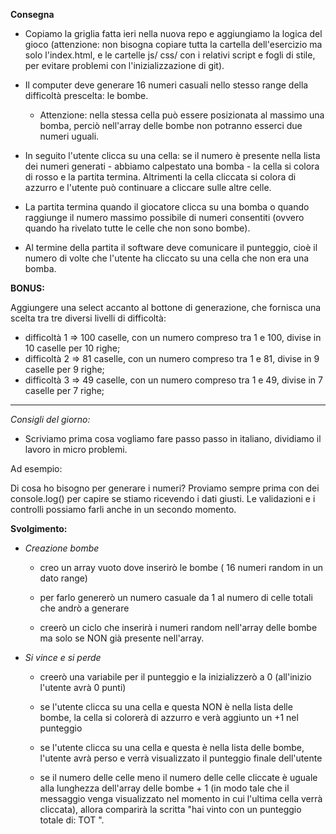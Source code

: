 **Consegna**
- Copiamo la griglia fatta ieri nella nuova repo e aggiungiamo la logica del gioco (attenzione: non bisogna copiare tutta la cartella dell'esercizio ma solo l'index.html, e le cartelle js/ css/ con i relativi script e fogli di stile, per evitare problemi con l'inizializzazione di git).

- Il computer deve generare 16 numeri casuali nello stesso range della difficoltà prescelta: le bombe. 
    - Attenzione: nella stessa cella può essere posizionata al massimo una bomba, perciò nell'array delle bombe non potranno esserci due numeri uguali.

- In seguito l'utente clicca su una cella: se il numero è presente nella lista dei numeri generati - abbiamo calpestato una bomba - la cella si colora di rosso e la partita termina. Altrimenti la cella cliccata si colora di azzurro e l'utente può continuare a cliccare sulle altre celle.

- La partita termina quando il giocatore clicca su una bomba o quando raggiunge il numero massimo possibile di numeri consentiti (ovvero quando ha rivelato tutte le celle che non sono bombe).

- Al termine della partita il software deve comunicare il punteggio, cioè il numero di volte che l'utente ha cliccato su una cella che non era una bomba.

**BONUS:**

Aggiungere una select accanto al bottone di generazione, che fornisca una scelta tra tre diversi livelli di difficoltà:
- difficoltà 1 ⇒ 100 caselle, con un numero compreso tra 1 e 100, divise in 10 caselle per 10 righe;
- difficoltà 2 ⇒ 81 caselle, con un numero compreso tra 1 e 81, divise in 9 caselle per 9 righe;
- difficoltà 3 ⇒ 49 caselle, con un numero compreso tra 1 e 49, divise in 7 caselle per 7 righe;
---
*Consigli del giorno:*

- Scriviamo prima cosa vogliamo fare passo passo in italiano, dividiamo il lavoro in micro problemi.

Ad esempio:

Di cosa ho bisogno per generare i numeri?
Proviamo sempre prima con dei console.log() per capire se stiamo ricevendo i dati giusti.
Le validazioni e i controlli possiamo farli anche in un secondo momento.

**Svolgimento:**
 - *Creazione bombe* 
    - creo un array vuoto dove inserirò le bombe ( 16 numeri random in un dato range)

    - per farlo genererò un numero casuale da 1 al numero di celle totali che andrò a generare

    - creerò un ciclo che inserirà i numeri random nell'array delle bombe ma solo se NON già presente nell'array.

 - *Si vince e si perde*
    - creerò una variabile per il punteggio e la inizializzerò a 0 (all'inizio l'utente avrà 0 punti)

    - se l'utente clicca su una cella e questa NON è nella lista delle bombe, la cella si colorerà di azzurro e verà aggiunto un +1 nel punteggio

    - se l'utente clicca su una cella e questa è nella lista delle bombe, l'utente avrà perso e verrà visualizzato il punteggio finale dell'utente

    - se il numero delle celle meno il numero delle celle cliccate è uguale alla lunghezza dell'array delle bombe + 1 (in modo tale che il messaggio venga visualizzato nel momento in cui l'ultima cella verrà cliccata), allora comparirà la scritta "hai vinto con un punteggio totale di: TOT ".
